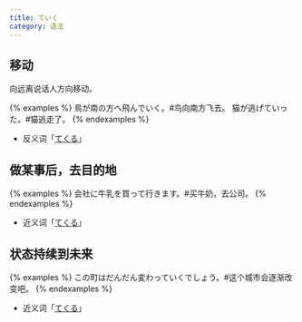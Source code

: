 ```yaml
---
title: ていく
category: 语法
---
```


## 移动

向远离说话人方向移动。

{% examples %}
鳥が南の方へ飛んでいく。#鸟向南方飞去。
猫が逃げていった。#猫逃走了。
{% endexamples %}

- 反义词「[てくる](../tekuru#移动)」

## 做某事后，去目的地

{% examples %}
会社に牛乳を買って行きます。#买牛奶，去公司。
{% endexamples %}

- 近义词「[てくる](../tekuru#做某事后，返回原地)」

## 状态持续到未来

{% examples %}
この町はだんだん変わっていくでしょう。#这个城市会逐渐改变吧。
{% endexamples %}

- 近义词「[てくる](../tekuru#状态持续到现在)」
